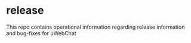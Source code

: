# release
This repo contains operational information regarding release information and bug-fixes for uWebChat
